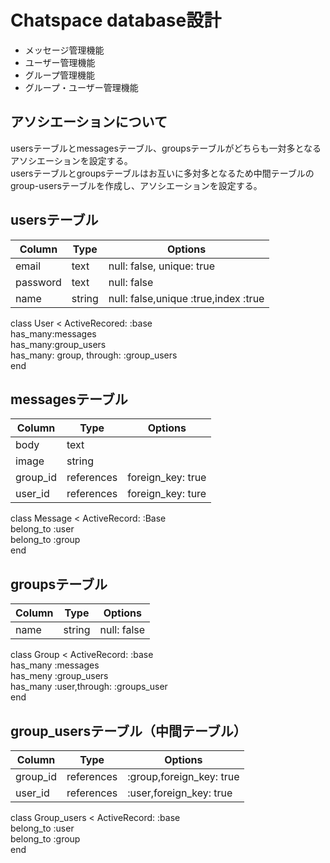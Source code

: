 # Chatspace database設計

* メッセージ管理機能　　
* ユーザー管理機能　　
* グループ管理機能　　
* グループ・ユーザー管理機能　　

## アソシエーションについて　　
usersテーブルとmessagesテーブル、groupsテーブルがどちらも一対多となるアソシエーションを設定する。  
usersテーブルとgroupsテーブルはお互いに多対多となるため中間テーブルのgroup-usersテーブルを作成し、アソシエーションを設定する。  

## usersテーブル

|Column|Type|Options|
|------|----|-------|
|email|text|null: false, unique: true|
|password|text|null: false|
|name|string|null: false,unique :true,index :true|

class User < ActiveRecored: :base  
  has_many:messages  
  has_many:group_users  
  has_many: group, through: :group_users  
end


## messagesテーブル

|Column|Type|Options|
|------|----|-------|
|body|text||
|image|string|           |
|group_id|references|foreign_key: true|
|user_id|references|foreign_key: ture|

class Message < ActiveRecord: :Base  
  belong_to :user  
  belong_to :group  
end


## groupsテーブル

|Column|Type|Options|
|------|----|-------|
|name|string|null: false|

class Group < ActiveRecord: :base  
  has_many :messages  
  has_meny :group_users  
  has_many :user,through: :groups_user  
end


## group_usersテーブル（中間テーブル）

|Column|Type|Options|
|------|----|-------|
|group_id|references|:group,foreign_key: true|
|user_id|references|:user,foreign_key: true|

class Group_users < ActiveRecord: :base  
  belong_to :user  
  belong_to :group  
end

